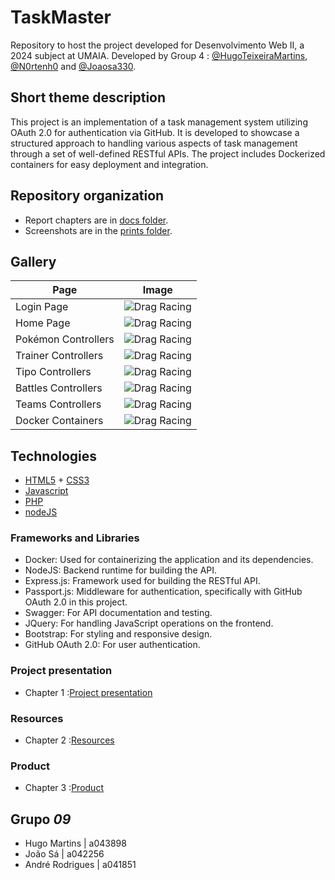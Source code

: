 # TaskMaster

Repository to host the project developed for Desenvolvimento Web II, a 2024 subject at UMAIA. Developed by Group 4 : [@HugoTeixeiraMartins](https://github.com/HugoTeixeiraMartins), [@N0rtenh0](https://github.com/N0rtenh0) and [@Joaosa330](https://github.com/Joaosa330).

## Short theme description

This project is an implementation of a task management system utilizing OAuth 2.0 for authentication via GitHub. It is developed to showcase a structured approach to handling various aspects of task management through a set of well-defined RESTful APIs. The project includes Dockerized containers for easy deployment and integration.

## Repository organization

* Report chapters are in [docs folder](Doc_M1).
* Screenshots are in the [prints folder](Doc_M1).


## Gallery

| Page      | Image |
| ----------- | ----------- |
| Login Page  | ![Drag Racing](/prints/image.png)       |
| Home Page | ![Drag Racing](/prints/image-2.png)       |
| Pokémon Controllers      | ![Drag Racing](/prints/image-3.png)       |
| Trainer Controllers   | ![Drag Racing](/prints/image-4.png)       |
| Tipo Controllers | ![[Drag Racing]()](/prints/image-5.png)       |
| Battles Controllers      | ![Drag Racing](/prints/image-6.png)       |
| Teams Controllers      | ![Drag Racing](/prints/image-7.png)       |
| Docker Containers   | ![Drag Racing](/prints/image-1.png)       |

## Technologies

* [HTML5](https://html.spec.whatwg.org/multipage/) + [CSS3](https://www.w3.org/Style/CSS/)
* [Javascript](https://developer.mozilla.org/en-US/docs/Learn/JavaScript)
* [PHP](https://www.php.net/)
* [nodeJS](https://nodejs.org/en/)


### Frameworks and Libraries

* Docker: Used for containerizing the application and its dependencies.
* NodeJS: Backend runtime for building the API.
* Express.js: Framework used for building the RESTful API.
* Passport.js: Middleware for authentication, specifically with GitHub OAuth 2.0 in this project.
* Swagger: For API documentation and testing.
* JQuery: For handling JavaScript operations on the frontend.
* Bootstrap: For styling and responsive design.
* GitHub OAuth 2.0: For user authentication.


### Project presentation
* Chapter 1 :[Project presentation](Doc_M1/c1.md)
### Resources
* Chapter 2 :[Resources](Doc_M1/c2.md)
### Product
* Chapter 3 :[Product](Doc_M1/c3.md)


## Grupo _09_
* Hugo Martins | a043898
* João Sá | a042256
* André Rodrigues | a041851